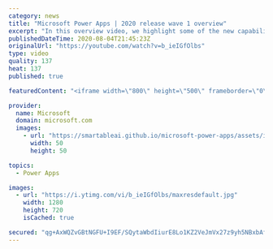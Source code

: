 ```yaml
---
category: news
title: "Microsoft Power Apps | 2020 release wave 1 overview"
excerpt: "In this overview video, we highlight some of the new capabilities included in the latest update to Microsoft Power Apps.      Here are the capabilities covered:     UI enhancements       • Save is always visible       • Chart formatting  Grid user experience enhancements       • Conditional search  "
publishedDateTime: 2020-08-04T21:45:23Z
originalUrl: "https://youtube.com/watch?v=b_ieIGfOlbs"
type: video
quality: 137
heat: 137
published: true

featuredContent: "<iframe width=\"800\" height=\"500\" frameborder=\"0\" src=\"https://www.youtube.com/embed/b_ieIGfOlbs\" allow=\"accelerometer; autoplay; encrypted-media; gyroscope; picture-in-picture\" allowfullscreen></iframe>"

provider:
  name: Microsoft
  domain: microsoft.com
  images:
    - url: "https://smartableai.github.io/microsoft-power-apps/assets/images/organizations/microsoft.com-50x50.jpg"
      width: 50
      height: 50

topics:
  - Power Apps

images:
  - url: "https://i.ytimg.com/vi/b_ieIGfOlbs/maxresdefault.jpg"
    width: 1280
    height: 720
    isCached: true

secured: "qg+AxWQZvGBtNGFU+I9EF/SQytaWbdIiurE8Lo1KZ2VeJmVx27z9yh5NBxbAfAVn49s6GVzH86uEEU7VD5R5sRxLwRhXBoywzemw+Yw0BaeYaHyF3cTp5gmnWm8eDc4tx0iwdqu6Q8xp9oGv8/eK4JjYpyGdYbxKZ+N+1kEjk8qCZ2L18uSDsahYfCUo8sKbJQb8tq46bGLj9InWFkz1EvW9+JkhnHwUZThZ4jV67PSqvmnciMaONe8VA2GiH8IMBJrHoNKLhEAUsC5NheIu0eS8f+BzBLdcneotUdN1ibF6+67VKum2a8YaB4vp6lTVVy4alDV0pGIxrNbNTh8i/dM9+crit6+Bs+IhVUcBo5u7g4JbG0wndYUk5JebmIOy0PjetYiM1R+YfL3yIJ/7wRV8melmqsrcXyVF1rVg/SO7cJJYxrdjBk4UtUbWUVzZ;UP4fbcxC8oD8mP0E13ia9w=="
---
```


